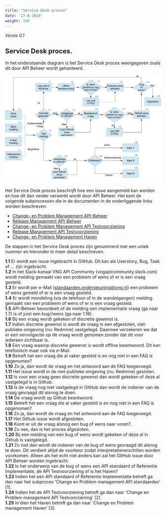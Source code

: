 ```yaml
---
title: "Service Desk proces"
date: '17-6-2019'
weight: 100
---
```


*Versie 0.1*

## Service Desk proces.

In het onderstaande diagram is het Service Desk proces weergegeven zoals dit door API Beheer wordt gehanteerd.

![Service Desk](https://github.com/VNG-Realisatie/api-beheer/blob/master/Processen/ServiceDesk.jpg)

Het Service Desk proces beschrijft hoe een issue aangemeld kan worden en hoe dit dan verder verwerkt wordt door API Beheer.
Het kent de volgende subprocessen die in de documenten in de onderliggende links worden beschreven:
* [Change- en Problem Management API-Beheer](https://github.com/VNG-Realisatie/api-beheer/blob/master/Processen/CR-PR-API-Beheer.md)
* [Release Management API-Beheer](https://github.com/VNG-Realisatie/api-beheer/blob/master/Processen/RM-API-Beheer.md)
* [Change- en Problem Management API Testvoorziening](https://github.com/VNG-Realisatie/api-beheer/blob/master/Processen/CR-PR-ATV.md)
* [Release Management API Testvoorziening](https://github.com/VNG-Realisatie/api-beheer/blob/master/Processen/RM-ATV.md)
* [Change- en Problem Management Haven](https://github.com/VNG-Realisatie/api-beheer/blob/master/Processen/CR-PR-Haven.md)

De stappen in het Service Desk proces zijn genummerd met een uniek nummer en hieronder in meer detail beschreven.

**1.1** Er wordt een issue ingebracht in GitHub. Dit kan als Userstory, Bug, Taak of ... zijn ingebracht.<br/>
**1.2** In het Slack-kanaal VNG API Community (vngapicommunity.slack.com) wordt melding gemaakt van een probleem of wens of er is een vraag gesteld.<br/>
**1.3** Er wordt per e-Mail (standaarden.ondersteuning@vng.nl) een probleem of wens gemeld of er is een vraag gesteld.<br/>
**1.4** Er wordt mondeling (via de telefoon of in de wandelgangen) melding gemaakt van een probleem of wens of er is een vraag gesteld.<br/>
**1.5** API-Beheer beoordeelt of de melding een implementatie vraag (ga naar 1.7) is of juist een bug//wens (ga naar 1.18).<br/>
**1.6** Bij een vraag wordt gekeken of discretie gewenst is.<br/>
**1.7** Indien discretie gewenst is wordt de vraag in een afgesloten, niet-publieke omgeving (nu: Redmine) vastgelegd. Daarmee verzekeren we dat er een vervolgactie op de vraag wordt genomen zonder dat dit voor iedereen zichtbaar is.<br/>
**1.8** Een vraag waarop discretie gewenst is wordt offline beantwoord. Dit kan telefonisch maar ook via e-Mail.<br/>
**1.9** Betreft het een vraag die al vaker gesteld is en nog niet in een FAQ is opgenomen?<br/>
**1.10** Zo ja, dan wordt de vraag en het antwoord aan de FAQ toegevoegd.<br/>
**1.11** Het issue wordt in de niet-publieke omgeving (nu: Redmine) gesloten.<br/>
**1.12** Is voor een vraag geen discretie gewenst dan wordt gekeken of deze al vastgelegd is in Github.<br/>
**1.13** Is de vraag nog niet vastgelegd in GitHub dan wordt de indiener van de vraag gevraagd dit alsnog te doen.<br/>
**1.14** De vraag wordt op Github beantwoord.<br/>
**1.15** Betreft het een vraag die al vaker gesteld is en nog niet in een FAQ is opgenomen?<br/>
**1.16** Zo ja, dan wordt de vraag en het antwoord aan de FAQ toegevoegd.<br/>
**1.17** Het Github issue wordt afgesloten.<br/>
**1.18** Komt er uit de vraag alsnog een bug of wens naar voren?.<br/>
**1.19** Zo nee, dan is het proces afgesloten.<br/>
**1.20** Bij een melding van een bug of wens wordt gekeken of deze al in Github is vastgelegd.<br/>
**1.21** Zo niet dan wordt de indiener van de bug of wens gevraagd dit alsnog te doen. Dit verdient altijd de voorkeur zodat interpretatieverschillen worden voorkomen. Alleen als het echt niet anders kan zal het GitHub issue door API Beheer worden ingebracht.<br/>
**1.22** Is het onderwerp van de bug of wens een API standaard of Referentie Implementatie, de API Testvoorziening of is het Haven?<br/> 
**1.23** Indien het een API standaard of Referentie Implementatie betreft ga dan naar het subproces 'Change en Problem management API standaarden' [1].<br/>
**1.24** Indien het de API Testvoorziening betreft ga dan naar 'Change en Problem management API Testvoorziening' [2].<br/>
**1.25** In'dien het Haven betreft ga dan naar 'Change en Problem management Haven' [3].<br/>
